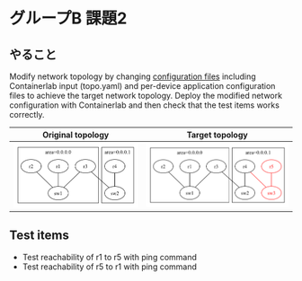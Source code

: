 # グループB 課題2

## やること

Modify network topology by changing [configuration files](./)
including Containerlab input (topo.yaml) and per-device application configuration files
to achieve the target network topology.
Deploy the modified network configuration with Containerlab and then check that the test items works correctly.


|Original topology|Target topology|
|-----------------|---------------|
|![](./start.png) |![](./goal.png)|


## Test items

- Test reachability of r1 to r5 with ping command
- Test reachability of r5 to r1 with ping command

